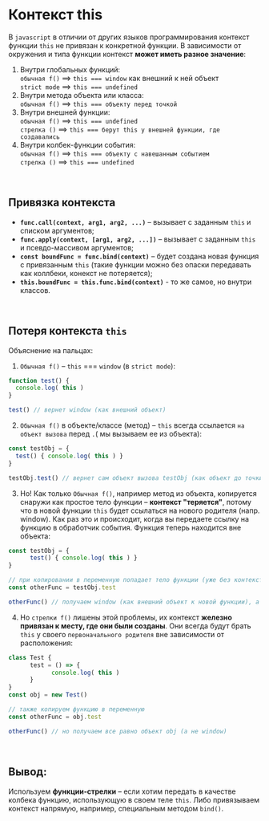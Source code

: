 # Контекст this
В `javascript` в отличии от других языков программирования контекст функции `this` не привязан к конкретной функции. В зависимости от окружения и типа функции контекст __может иметь разное значение__:
1.	Внутри глобальных функций:  
      `обычная f()` ==> `this === window` как внешний к ней объект  
      `strict mode` ==> `this === undefined`  
2.	Внутри метода объекта или класса:  
      `обычная f()` ==> `this === объекту перед точкой`  
3.	Внутри внешней функции:  
      `обычная f()` ==> `this === undefined`  
      `стрелка ()` ==> `this === берут this у внешней функции, где создавались`  
4.	Внутри колбек-функции события:  
  	  `обычная f()` ==> `this === объекту с навешанным событием`  
      `стрелка ()` ==> `this === undefined`  

<br>

## Привязка контекста
* __`func.call(context, arg1, arg2, ...)`__ – вызывает с заданным `this` и списком аргументов;
* __`func.apply(context, [arg1, arg2, ...])`__ – вызывает с заданным `this` и псевдо-массивом аргументов;
* __`const boundFunc = func.bind(context)`__ – будет создана новая функция с привязанным `this` (такие функции можно без опаски передавать как коллбеки, конекст не потеряется);
* __`this.boundFunc = this.func.bind(context)`__ - то же самое, но внутри классов.

<br>

## Потеря контекста `this`
Объяснение на пальцах:  
1.	`Обычная f()` – `this` === `window` (в `strict mode`):
```javascript
function test() {
  console.log( this )
}

test() // вернет window (как внешний объект)
```

2.	`Обычная f()` в объекте/классе (метод) – `this` всегда ссылается `на объект вызова` перед `.`( мы вызываем ее из объекта):
```javascript
const testObj = {
  test() { console.log( this ) }
}

testObj.test() // вернет сам объект вызова testObj (как объект до точки)
```

3.	Но! Как только `Обычная f()`, например метод из объекта, копируется снаружи как простое тело функции – __контекст "теряется"__, потому что в новой функции `this` будет ссылаться на нового родителя (напр. window). 
Как раз это и происходит, когда вы передаете ссылку на функцию в обработчик события. Функция теперь находится вне объекта:
```javascript
const testObj = {
      test() { console.log( this ) }
}

// при копировании в переменную попадает тело функции (уже без контекста)
const otherFunc = testObj.test

otherFunc() // получаем window (как внешний объект к новой функции), а не testObj
```
4.	Но `стрелки f()` лишены этой проблемы, их контекст __железно привязан к месту, где они были созданы__. Они всегда будут брать `this` у своего `первоначального родителя` вне зависимости от расположения:
```javascript
class Test {
      test = () => {
            console.log( this )
      }
}
const obj = new Test()

// также копируем функцию в переменную
const otherFunc = obj.test

otherFunc() // но получаем все равно объект obj (а не window)
```

<br>

## Вывод:
Используем __функции-стрелки__ – если хотим передать в качестве колбека функцию, использующую в своем теле `this`.
Либо привязываем контекст напрямую, например, специальным методом `bind()`.
